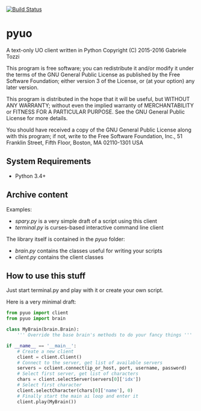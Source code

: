[![Build Status](https://travis-ci.org/gtozzi/pyuo.svg?branch=master)](https://travis-ci.org/gtozzi/pyuo)

# pyuo
A text-only UO client written in Python
Copyright (C) 2015-2016 Gabriele Tozzi

This program is free software; you can redistribute it and/or modify
it under the terms of the GNU General Public License as published by
the Free Software Foundation; either version 3 of the License, or
(at your option) any later version.

This program is distributed in the hope that it will be useful,
but WITHOUT ANY WARRANTY; without even the implied warranty of
MERCHANTABILITY or FITNESS FOR A PARTICULAR PURPOSE.  See the
GNU General Public License for more details.

You should have received a copy of the GNU General Public License
along with this program; if not, write to the Free Software Foundation,
Inc., 51 Franklin Street, Fifth Floor, Boston, MA 02110-1301  USA

## System Requirements
- Python 3.4+

## Archive content
Examples:
- *spary.py* is a very simple draft of a script using this client
- *terminal.py* is curses-based interactive command line client

The library itself is contained in the *pyuo* folder:
- *brain.py* contains the classes useful for writing your scripts
- *client.py* contains the client classes

## How to use this stuff
Just start terminal.py and play with it or create your own script.

Here is a very minimal draft:
```python
from pyuo import client
from pyuo import brain

class MyBrain(brain.Brain):
    ''' Override the base brain's methods to do your fancy things '''

if __name__ == '__main__':
    # Create a new client
    client = client.Client()
    # Connect to the server, get list of available servers
    servers = cclient.connect(ip_or_host, port, username, password)
    # Select first server, get list of characters
    chars = client.selectServer(servers[0]['idx'])
    # Select first character
    client.selectCharacter(chars[0]['name'], 0)
    # Finally start the main ai loop and enter it
    client.play(MyBrain())
```
